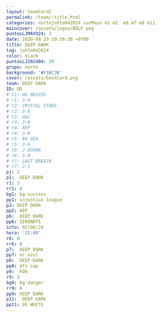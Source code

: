 ```yaml
---
layout: teamCard2
permalink: /team/:title.html
categories: nortejohto042024 surMayo m1 m2  m6 m7 m8 m11
maincover: /assets/logos/BDLF.png
puntosLJMAYO24: 3
date: 2020-08-29 10:29:20 +0700
title: DEEP DARK
tag: johto042024
color: black
puntosLJ202404: 20
grupo: norte
background: '#F16C38'
cover: /assets/backCard.png
team: DEEP DARK
ID: DD
# t1: HG REGIOS
# r1: 3-0
# t2: CRYSTAL STARS
# r2: 3-0
# t3: D&C
# r3: 3-0
# t4: AEP
# r4: 3-0
# t5: EK GEA
# r5: 3-0
# t6: J ASURA
# r6: 3-0
# t7: LAST BREATH
# r7: 2-1
pj: 2
p1:  DEEP DARK
r1: 3
rr1: 0
bg1: bg-success
pp1: injustice league
p2: DEEP DARK
pp2: AEP
p6:  DEEP DARK
pp6: ZERONOTE
info: 02/06/24
hora: '21:40'
r6: 0
rr6: 0
p7:  DEEP DARK
pp7: er azul
p8:  DEEP DARK
pp8: dfs sap
p9:  KOD
r9: 3
bg9: bg-danger
rr9: 0
pp9: DEEP DARK
p11:  DEEP DARK
pp11: EK WHITE
---
```



